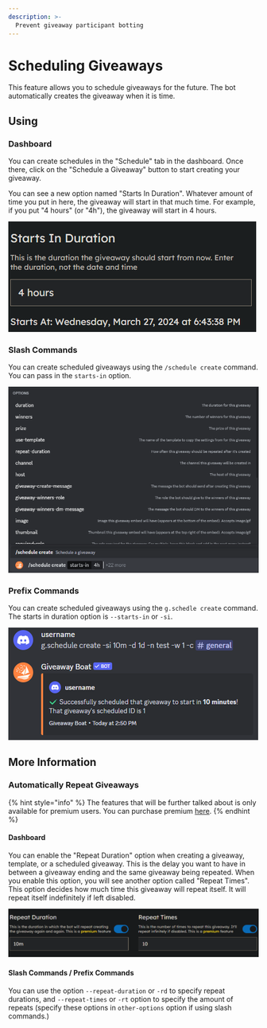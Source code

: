 ```yaml
---
description: >-
  Prevent giveaway participant botting
---
```


# Scheduling Giveaways

This feature allows you to schedule giveaways for the future. The bot automatically creates the giveaway when it is time.

## Using

### Dashboard

You can create schedules in the "Schedule" tab in the dashboard. Once there, click on the "Schedule a Giveaway" button to start creating your giveaway.

You can see a new option named "Starts In Duration". Whatever amount of time you put in here, the giveaway will start in that much time. For example, if you put "4 hours" (or "4h"), the giveaway will start in 4 hours.

![Starts In Duration Option](/assets/features/scheduling/starts-in.png)

### Slash Commands

You can create scheduled giveaways using the `/schedule create` command. You can pass in the `starts-in` option.

![Schedule Create Command in Slash Commands](/assets/features/scheduling/using/slash.png)

### Prefix Commands

You can create scheduled giveaways using the `g.schedle create` command. The starts in duration option is `--starts-in` or `-si`.

![Scheduled Giveaway With Prefix Commands](/assets/features/scheduling/using/prefix.png)

## More Information

### Automatically Repeat Giveaways

{% hint style="info" %}
The features that will be further talked about is only available for premium users. You can purchase premium [here](https://giveaway.boats/premium).
{% endhint %}

#### Dashboard

You can enable the "Repeat Duration" option when creating a giveaway, template, or a scheduled giveaway. This is the delay you want to have in between a giveaway ending and the same giveaway being repeated. When you enable this option, you will see another option called "Repeat Times". This option decides how much time this giveaway will repeat itself. It will repeat itself indefinitely if left disabled.

![Options in dashboard](/assets/features/scheduling/using/repeat/dashboard.png)

#### Slash Commands / Prefix Commands

You can use the option `--repeat-duration` or `-rd` to specify repeat durations, and `--repeat-times` or `-rt` option to specify the amount of repeats (specify these options in `other-options` option if using slash commands.)
